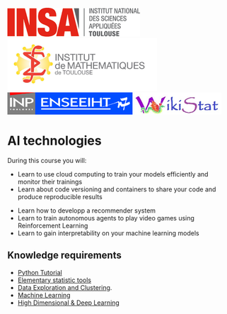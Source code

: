 [![INSA](img/index/logo-insa.jpg)](https://www.insa-toulouse.fr/fr/index.html)
[<img src="img/index/IMT.jpg" alt="drawing" height="120"/>](https://www.math.univ-toulouse.fr/)
[<img src="img/index/n7.jpg" alt="drawing" height="50"/>](https://www.enseeiht.fr/)
[<img src="img/index/wikistat.jpg" alt="drawing" height="50"/>](https://github.com/wikistat)

# AI technologies

During this course you will:  

- Learn to use cloud computing to train your models efficiently and monitor their trainings
- Learn about code versioning and containers to share your code and produce reproducible results
<!-- -   Learn to process text data for natural language processing tasks -->
-   Learn how to developp a recommender system
-   Learn to train autonomous agents to play video games using Reinforcement Learning
-   Learn to gain interpretability on your machine learning models


## Knowledge requirements

<!-- - [R Tutorial](https://github.com/wikistat/Intro-R) -->
- [Python Tutorial](https://github.com/wikistat/Intro-Python)
- [Elementary statistic tools](https://github.com/wikistat/StatElem)
- [Data Exploration and Clustering](https://github.com/wikistat/Exploration). 
- [Machine Learning](https://github.com/wikistat/Apprentissage)
- [High Dimensional & Deep Learning](https://github.com/wikistat/High-Dimensional-Deep-Learning)
